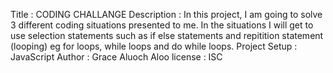 Title : CODING CHALLANGE
Description : In this project, I am going to solve 3 different coding situations presented to me. In the situations I will get to use selection statements such as if else statements and repitition statement (looping) eg for loops, while loops and do while loops.
Project Setup : JavaScript
Author : Grace Aluoch Aloo
license : ISC